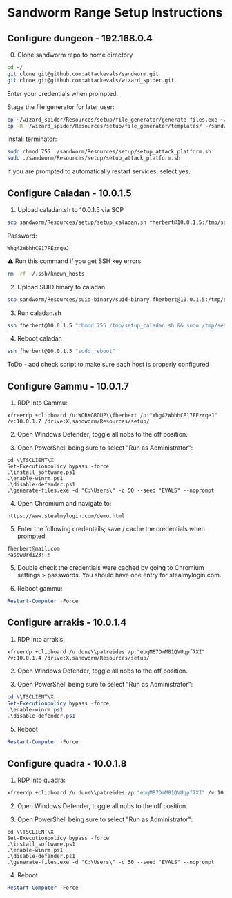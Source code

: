 # Sandworm Range Setup Instructions

## Configure dungeon - 192.168.0.4

0. Clone sandworm repo to home directory

```bash
cd ~/
git clone git@github.com:attackevals/sandworm.git
git clone git@github.com:attackevals/wizard_spider.git
```

Enter your credentials when prompted.

Stage the file generator for later user:

```bash
cp ~/wizard_spider/Resources/setup/file_generator/generate-files.exe ~/sandworm/Resources/setup/
cp -R ~/wizard_spider/Resources/setup/file_generator/templates/ ~/sandworm/Resources/setup/
```

Install terminator:

```bash
sudo chmod 755 ./sandworm/Resources/setup/setup_attack_platform.sh
sudo ./sandworm/Resources/setup/setup_attack_platform.sh 
```

If you are prompted to automatically restart services, select yes.

## Configure Caladan - 10.0.1.5

1. Upload caladan.sh to 10.0.1.5 via SCP

```bash
scp sandworm/Resources/setup/setup_caladan.sh fherbert@10.0.1.5:/tmp/setup_caladan.sh
```

Password:

`Whg42WbhhCE17FEzrqeJ`

:warning: Run this command if you get SSH key errors

```bash
rm -rf ~/.ssh/known_hosts
```

2. Upload SUID binary to caladan

```bash
scp sandworm/Resources/suid-binary/suid-binary fherbert@10.0.1.5:/tmp/suid-binary
```

3. Run caladan.sh

```bash
ssh fherbert@10.0.1.5 "chmod 755 /tmp/setup_caladan.sh && sudo /tmp/setup_caladan.sh && shred /tmp/setup_caladan.sh"
```

4. Reboot caladan

```bash
ssh fherbert@10.0.1.5 "sudo reboot"
```

ToDo - add check script to make sure each host is properly configured

## Configure Gammu - 10.0.1.7

1. RDP into Gammu:

```
xfreerdp +clipboard /u:WORKGROUP\\fherbert /p:"Whg42WbhhCE17FEzrqeJ" /v:10.0.1.7 /drive:X,sandworm/Resources/setup/
```

2. Open Windows Defender, toggle all nobs to the off position.

3. Open PowerShell being sure to select "Run as Administrator":

```
cd \\TSCLIENT\X
Set-Executionpolicy bypass -force
.\install_software.ps1
.\enable-winrm.ps1
.\disable-defender.ps1
.\generate-files.exe -d "C:\Users\" -c 50 --seed "EVALS" --noprompt
```

4. Open Chromium and navigate to: 

`https://www.stealmylogin.com/demo.html`

5. Enter the following credentails; save / cache the credentials when prompted.

```
fherbert@mail.com
Passw0rd123!!!
```

5. Double check the credentials were cached by going to Chromium settings > passwords. You should have one entry for stealmylogin.com.

6. Reboot gammu:

```powershell
Restart-Computer -Force
```

## Configure arrakis - 10.0.1.4

1. RDP into arrakis:

```
xfreerdp +clipboard /u:dune\\patreides /p:"ebqMB7DmM81QVUqpf7XI" /v:10.0.1.4 /drive:X,sandworm/Resources/setup/
```

2. Open Windows Defender, toggle all nobs to the off position.

3. Open PowerShell being sure to select "Run as Administrator":

```powershell
cd \\TSCLIENT\X
Set-Executionpolicy bypass -force
.\enable-winrm.ps1
.\disable-defender.ps1
```

5. Reboot

```powershell
Restart-Computer -Force
```

## Configure quadra - 10.0.1.8

1. RDP into quadra:

```bash
xfreerdp +clipboard /u:dune\\patreides /p:"ebqMB7DmM81QVUqpf7XI" /v:10.0.1.8 /drive:X,sandworm/Resources/setup/
```

2. Open Windows Defender, toggle all nobs to the off position.

3. Open PowerShell being sure to select "Run as Administrator":

```
cd \\TSCLIENT\X
Set-Executionpolicy bypass -force
.\install_software.ps1
.\enable-winrm.ps1
.\disable-defender.ps1
.\generate-files.exe -d "C:\Users\" -c 50 --seed "EVALS" --noprompt
```

4. Reboot

```powershell
Restart-Computer -Force
```
